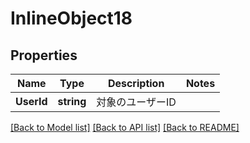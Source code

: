 # InlineObject18

## Properties

Name | Type | Description | Notes
------------ | ------------- | ------------- | -------------
**UserId** | **string** | 対象のユーザーID | 

[[Back to Model list]](../README.md#documentation-for-models) [[Back to API list]](../README.md#documentation-for-api-endpoints) [[Back to README]](../README.md)


